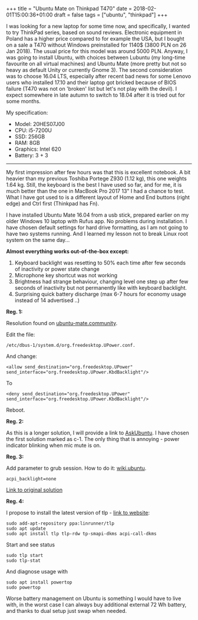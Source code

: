 +++
title = "Ubuntu Mate on Thinkpad T470"
date = 2018-02-01T15:00:36+01:00
draft = false
tags =  ["ubuntu", "thinkpad"]
+++

I was looking for a new laptop for some time now, and specifically, I wanted to try ThinkPad series, based on sound reviews. Electronic equipment in Poland has a higher price compared to for example the USA, but I bought on a sale a T470 without Windows preinstalled for 1140$ (3800 PLN on 26 Jan 2018). The usual price for this model was around 5000 PLN. Anyway, I was going to install Ubuntu, with choices between Lubuntu (my long-time favourite on all virtual machines) and Ubuntu Mate (more pretty but not so heavy as default Unity or currently Gnome 3). The second consideration was to choose 16.04 LTS, especially after recent bad news for some Lenovo users who installed 17.10 and their laptop got bricked because of BIOS failure (T470 was not on 'broken' list but let's not play with the devil). I expect somewhere in late autumn to switch to 18.04 after it is tried out for some months.

<!--more-->

My specification:

- Model: 20HES07J00
- CPU: i5-7200U
- SSD: 256GB
- RAM: 8GB
- Graphics: Intel 620
- Battery: 3 + 3

---

My first impression after few hours was that this is excellent notebook. A bit heavier than my previous Toshiba Portege Z930 (1.12 kg), this one weights 1.64 kg. Still, the keyboard is the best I have used so far, and for me, it is much better than the one in MacBook Pro 2017 13" I had a chance to test. What I have got used to is a different layout of Home and End buttons (right edge) and Ctrl first (Thinkpad has Fn).  

I have installed Ubuntu Mate 16.04 from a usb stick, prepared earlier on my older Windows 10 laptop with Rufus app. No problems during installation. I have chosen default settings for hard drive formatting, as I am not going to have two systems running. And I learned my lesson not to break Linux root system on the same day...

**Almost everything works out-of-the-box except:**

 1. Keyboard backlight was resetting to 50% each time after few seconds of inactivity or power state change
 2. Microphone key shortcut was not working
 3. Brightness had strange behaviour, changing level one step up after few seconds of inactivity but not permanently like with keyboard backlight. 
 4. Surprising quick battery discharge (max 6-7 hours for economy usage instead of 14 advertised ..)

**Reg. 1:**

Resolution found on [ubuntu-mate.community][keyboard-backlight].

Edit the file:

```
/etc/dbus-1/system.d/org.freedesktop.UPower.conf.
```

And change:

```
<allow send_destination="org.freedesktop.UPower"
send_interface="org.freedesktop.UPower.KbdBacklight"/>
```

To

```
<deny send_destination="org.freedesktop.UPower"
send_interface="org.freedesktop.UPower.KbdBacklight"/>
```

Reboot.


**Reg. 2:**

As this is a longer solution, I will provide a link to [AskUbuntu][mic-shortcut]. I have chosen the first solution marked as c-1. The only thing that is annoying - power indicator blinking when mic mute is on.

**Reg. 3:**

Add parameter to grub session. How to do it: [wiki.ubuntu][add-grub-boot-param]. 

```
acpi_backlight=none
```

[Link to original solution][brightness-level]

**Reg. 4:**

I propose to install the latest version of tlp - [link to website][tlp-manager]:

```
sudo add-apt-repository ppa:linrunner/tlp
sudo apt update
sudo apt install tlp tlp-rdw tp-smapi-dkms acpi-call-dkms
```

Start and see status

```
sudo tlp start
sudo tlp-stat
```

And diagnose usage with 
```
sudo apt install powertop
sudo powertop
```

Worse battery management on Ubuntu is something I would have to live with, in the worst case I can always buy additional external 72 Wh battery, and thanks to dual setup just swap when needed.  

[keyboard-backlight]: https://ubuntu-mate.community/t/keyboard-light-keeps-turning-on-after-login-and-or-unlock/6914/12
[mic-shortcut]: https://askubuntu.com/questions/125367/enabling-mic-mute-button-and-light-on-lenovo-thinkpads#Determining
[brightness-level]: https://github.com/mate-desktop/mate-power-manager/issues/216#issuecomment-330727162
[add-grub-boot-param]: https://wiki.ubuntu.com/Kernel/KernelBootParameters
[battery]: https://askubuntu.com/questions/756940/bad-battery-life-on-xubuntu-16-04-lenovo-t460s/757196
[tlp-manager]: http://linrunner.de/en/tlp/docs/tlp-linux-advanced-power-management.html

